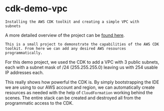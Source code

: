# cdk-demo-vpc



<code>Installing the AWS CDK toolkit and creating a simple VPC with subnets</code>

A more detailed overview of the project can be [found here](https://digitalsteve.net "DigitialSteve.net").


`This is a small project to demonstrate the capabilities of the AWS CDK toolkit. From here we can add any desired AWS resources programmatically.`

For this demo project, we used the CDK to add a VPC with 3 public subnets, each with a subnet mask of /24 (255.255.255.0) leaving us with 254 usable IP addresses each.




This really shows how powerful the CDK is. By simply bootstrapping the IDE we are using to our AWS account and region, we can automatically create resources as needed
with the help of <code>CloudFormation</code> working behind the scenes. The entire stack can be created and destroyed all from the programmatic access to the CDK.
